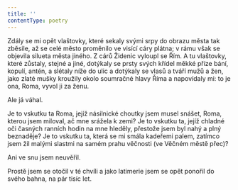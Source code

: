 ```yaml
---
title: ''
contentType: poetry
---
```


Zdály se mi opět vlaštovky, které sekaly svými srpy do obrazu města tak zběsile, až se celé město proměnilo ve visící cáry plátna; v rámu však se objevila silueta města jiného. Z cárů Židenic vyloupl se Řím. A tu vlaštovky, které zůstaly, stejné a jiné, dotýkaly se prsty svých křídel měkké příze bání, kopulí, antén, a slétaly níže do ulic a dotýkaly se vlasů a tváří mužů a žen, jako zlaté mušky kroužily okolo soumračné hlavy Říma a napovídaly mi: to je ona, Roma, vyvol ji za ženu.

Ale já váhal.

Je to vskutku ta Roma, jejíž násilnické choutky jsem musel snášet, Roma, kterou jsem miloval, ač mne srážela k zemi? Je to vskutku ta, jejíž chladné oči časných ranních hodin na mne hleděly, přestože jsem byl nahý a plný beznaděje? Je to vskutku ta, která se mi smála kadeřemi palem, zatímco jsem žil malými slastmi na samém prahu věčnosti (ve Věčném městě přec)?

Ani ve snu jsem neuvěřil.

Prostě jsem se otočil v té chvíli a jako latimerie jsem se opět ponořil do svého bahna, na pár tisíc let.
